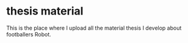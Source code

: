 # thesis material

This is the place where I upload all the material thesis I develop about footballers Robot.
